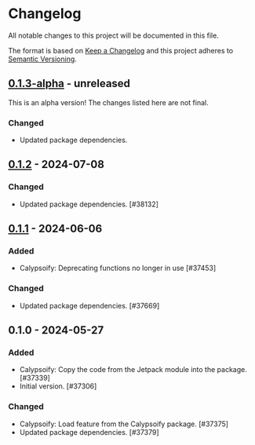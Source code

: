 # Changelog

All notable changes to this project will be documented in this file.

The format is based on [Keep a Changelog](https://keepachangelog.com/en/1.0.0/)
and this project adheres to [Semantic Versioning](https://semver.org/spec/v2.0.0.html).

## [0.1.3-alpha] - unreleased

This is an alpha version! The changes listed here are not final.

### Changed
- Updated package dependencies.

## [0.1.2] - 2024-07-08
### Changed
- Updated package dependencies. [#38132]

## [0.1.1] - 2024-06-06
### Added
- Calypsoify: Deprecating functions no longer in use [#37453]

### Changed
- Updated package dependencies. [#37669]

## 0.1.0 - 2024-05-27
### Added
- Calypsoify: Copy the code from the Jetpack module into the package. [#37339]
- Initial version. [#37306]

### Changed
- Calypsoify: Load feature from the Calypsoify package. [#37375]
- Updated package dependencies. [#37379]

[0.1.3-alpha]: https://github.com/Automattic/jetpack-calypsoify/compare/v0.1.2...v0.1.3-alpha
[0.1.2]: https://github.com/Automattic/jetpack-calypsoify/compare/v0.1.1...v0.1.2
[0.1.1]: https://github.com/Automattic/jetpack-calypsoify/compare/v0.1.0...v0.1.1
